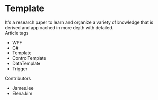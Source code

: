 <publicarticle>
  <h1>Template</h1>
  <div class="desc">It's a research paper to learn and organize a variety of knowledge that is derived and approached in more depth with detailed.</div>
  <div class="head">Article tags</div>
    <ul class="tags">
      <li>WPF</li>
      <li>C#</li>
      <li>Template</li>
      <li>ControlTemplate</li>
      <li>DataTemplate</li>
      <li>Trigger</li>
    </ul>
    <div class="head">Contributors</div>
    <div class="writer">
      <ul>
        <li>James.lee</li>
        <li>Elena.kim</li>
      </ul>
    </div>
<publicarticle>
